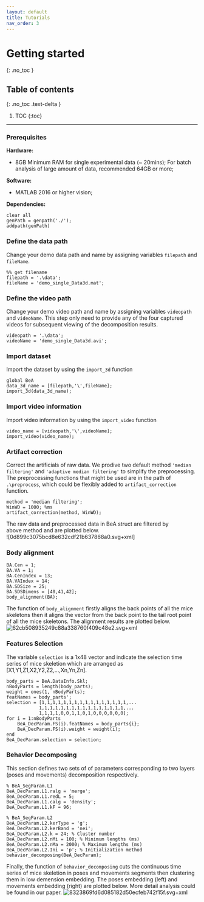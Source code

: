 ```yaml
---
layout: default
title: Tutorials
nav_order: 3
---
```


# Getting started
{: .no_toc }

## Table of contents
{: .no_toc .text-delta }

1. TOC
{:toc}

---

### Prerequisites

**Hardware:** 
- 8GB Minimum RAM for single experimental data (~ 20mins); For batch analysis of large amount of data, recommended 64GB or more;

**Software:** 
- MATLAB 2016 or higher vision;

**Dependencies:**



``` prerequisites
clear all
genPath = genpath('./');
addpath(genPath)
```

### Define the data path

Change your demo data path and name by assigning variables `filepath` and `fileName`.

``` 
%% get filename
filepath = '.\data';
fileName = 'demo_single_Data3d.mat';
```

### Define the video path

Change your demo video path and name by assigning variables `videopath` and `videoName`. This step only need to provide any of the four captured videos for subsequent viewing of the decomposition results.

```
videopath = '.\data';
videoName = 'demo_single_Data3d.avi';
```

### Import dataset
Import the dataset by using the `import_3d` function

```
global BeA
data_3d_name = [filepath,'\',fileName];
import_3d(data_3d_name);
```

### Import video information 

Import video information by using the `import_video` function

```
video_name = [videopath,'\',videoName];
import_video(video_name);
```

### Artifact correction 

Correct the artificials of raw data. We prodive two default method `'median filtering'` and `'adaptive median filtering'`  to simplify the preprocessing. The preprocessing functions that might be used are in the path of `.\preprocess`, which could be flexibly added to `artifact_correction` function.
```
method = 'median filtering';
WinWD = 1000; %ms
artifact_correction(method, WinWD);
```

The raw data and preprocessed data in BeA struct are filtered by above method and are plotted below.  
![0d899c3075bcd8e632cdf21b637868a0.svg+xml]

### Body alignment

```
BA.Cen = 1;
BA.VA = 1;
BA.CenIndex = 13;
BA.VAIndex = 14;
BA.SDSize = 25;
BA.SDSDimens = [40,41,42];
body_alignment(BA);
```

The function of `body_alignment` firstly aligns the back points of all the mice skeletons then it aligns the vector from the back point to the tail root point of all the mice skeletons. The alignment results are plotted below.
![62cb508935249c88a338760f409c48e2.svg+xml](en-resource://database/527:0)

###  Features Selection

The variable ``selection``  is a 1x48 vector and indicate the selection time series of mice skeletion which are arranged as [X1,Y1,Z1,X2,Y2,Z2,...,Xn,Yn,Zn].

```
body_parts = BeA.DataInfo.Skl;
nBodyParts = length(body_parts);
weight = ones(1, nBodyParts);
featNames = body_parts';
selection = [1,1,1,1,1,1,1,1,1,1,1,1,1,1,1,1,...
            1,1,1,1,1,1,1,1,1,1,1,1,1,1,1,1,...
            1,1,1,1,0,0,1,1,0,1,0,0,0,0,0,0];
for i = 1:nBodyParts
    BeA_DecParam.FS(i).featNames = body_parts{i};
    BeA_DecParam.FS(i).weight = weight(i);
end
BeA_DecParam.selection = selection;
```
### Behavior Decomposing
This section defines two sets of of parameters corresponding to two layers (poses and movements) decomposition respectively.

``` 
% BeA_SegParam.L1
BeA_DecParam.L1.ralg = 'merge';
BeA_DecParam.L1.redL = 5;
BeA_DecParam.L1.calg = 'density';
BeA_DecParam.L1.kF = 96;

% BeA_SegParam.L2
BeA_DecParam.L2.kerType = 'g';
BeA_DecParam.L2.kerBand = 'nei';
BeA_DecParam.L2.k = 24; % Cluster number
BeA_DecParam.L2.nMi = 100; % Minimum lengths (ms)
BeA_DecParam.L2.nMa = 2000; % Maximum lengths (ms)
BeA_DecParam.L2.Ini = 'p'; % Initialization method
behavior_decomposing(BeA_DecParam);
```

Finally, the function of `behavior_decomposing`  cuts the continuous time series of mice skeletion in poses and movements segments then clustering them in low demension embedding. The poses embedding (left) and movements embedding (right) are plotted below. More detail analysis could be found in our paper. 
![8323869fd6d085182d50ecfeb742f15f.svg+xml](en-resource://database/533:0)


